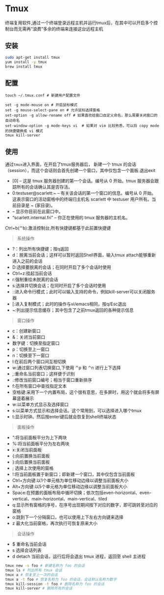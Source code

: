 # Tmux

终端复用软件,通过一个终端登录远程主机并运行tmux后，在其中可以开启多个控制台而无需再“浪费”多余的终端来连接这台远程主机

## 安装

```sh
sudo apt-get install tmux
yum install -y tmux
brew install tmux
```

## 配置

```
touch ~/.tmux.conf # 新建用户配置文件

set -g mode-mouse on # 开启鼠标模式
set -g mouse-select-pane on # 允许鼠标选择窗格
set-option -g allow-rename off # 如果喜欢给窗口自定义命名，那么需要关闭窗口的自动命名
set-window-option -g mode-keys vi  # 如果对 vim 比较熟悉，可以将 copy mode 的快捷键换成 vi 模式
tmux kill-server
```

## 使用

通过`tmux`进入界面，在开启了tmux服务器后， 新建一个 tmux 的会话（session），而这个会话则会首先创建一个窗口，其中仅包含一个面板.退出exit

* [0] – 这是 tmux 服务器创建的第一个会话。编号从 0 开始。tmux 服务器会跟踪所有的会话确认其是否存活。
* 0:testuser@scarlett:~ – 有关该会话的第一个窗口的信息。编号从 0 开始。这表示窗口的活动窗格中的终端归主机名 scarlett 中 testuser 用户所有。当前目录是 ~ (家目录)。
* – 显示你目前在此窗口中。
* “scarlett.internal.fri” – 你正在使用的 tmux 服务器的主机名。

Ctrl+b(⌃b):激活控制台,所有快捷键都基于此前置快捷键

> 系统操作

* ?：列出所有快捷键；按q返回
* d：脱离当前会话；这样可以暂时返回Shell界面，输入tmux attach能够重新进入之前的会话
* D:选择要脱离的会话；在同时开启了多个会话时使用
* Ctrl+z:挂起当前会话
* r:强制重绘未脱离的会话
* s:选择并切换会话；在同时开启了多个会话时使用
* ::进入命令行模式；此时可以输入支持的命令，例如kill-server可以关闭服务器
* [:进入复制模式；此时的操作与vi/emacs相同，按q/Esc退出
* ~:列出提示信息缓存；其中包含了之前tmux返回的各种提示信息

> 窗口操作

* c：创建新窗口
* &：关闭当前窗口
* 数字键：切换至指定窗口
* p：切换至上一窗口
* n：切换至下一窗口
* l:在前后两个窗口间互相切换
* w:通过窗口列表切换窗口,下使用 ⌃p 和 ⌃n 进行上下选择
* ,:重命名当前窗口；这样便于识别
* .:修改当前窗口编号；相当于窗口重新排序
* f:在所有窗口中查找指定文本
* 空格键:采用下一个内置布局，这个很有意思，在多屏时，用这个就会将多有屏幕竖着展示
* w:以菜单方式显示及选择窗口
* s:以菜单方式显示和选择会话。这个常用到，可以选择进入哪个tmux
* t:显示时钟。然后按enter键后就会恢复到shell终端状态

> 面板操作

* ”:将当前面板平分为上下两块
* %:将当前面板平分为左右两块
* x:关闭当前面板
* {:向前置换当前面板
* }:向后置换当前面板
* ; 选择上次使用的窗格
* !:将当前面板置于新窗口；即新建一个窗口，其中仅包含当前面板
* Ctrl+方向键:以1个单元格为单位移动边缘以调整当前面板大小
* Alt+方向键:以5个单元格为单位移动边缘以调整当前面板大小
* Space:在预置的面板布局中循环切换；依次包括even-horizontal、even-vertical、main-horizontal、main-vertical、tiled
* q:显示所有窗格的序号，在序号出现期间按下对应的数字，即可跳转至对应的窗格
* o:跳到下一个分隔窗口，也可以使用上下左右方向键来选择
* z 最大化当前窗格，再次执行可恢复原来大小

> 会话操作

* $ 重命名当前会话
* s 选择会话列表
* d detach 当前会话，运行后将会退出 tmux 进程，返回至 shell 主进程

```sh
tmux new -s foo # 新建名称为 foo 的会话
tmux ls # 列出所有 tmux 会话
tmux a # 恢复至上一次的会话
tmux a -t foo # 恢复名称为 foo 的会话，会话默认名称为数字
tmux kill-session -t foo # 删除名称为 foo 的会话
tmux kill-server # 删除所有的会话
```

